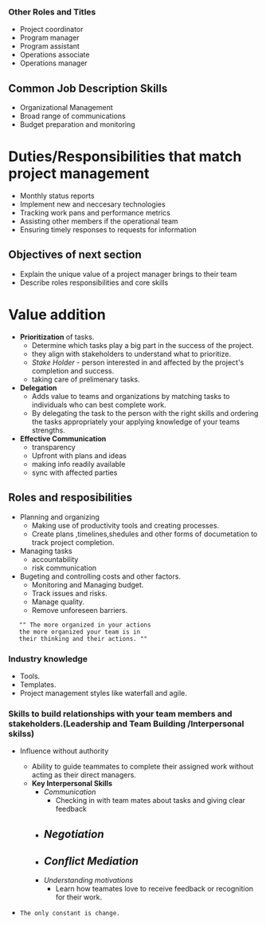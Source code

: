### Other Roles and Titles

- Project coordinator
- Program manager
- Program assistant
- Operations associate
- Operations manager

## Common Job Description Skills

- Organizational Management
- Broad range of communications
- Budget preparation and monitoring

# Duties/Responsibilities that match project management

- Monthly status reports
- Implement new and neccesary technologies
- Tracking work pans and performance metrics
- Assisting other members if the operational team
- Ensuring timely responses to requests for information

## Objectives of next section

- Explain the unique value of a project manager brings to their team
- Describe roles responsibilities and core skills

# Value addition

- **Prioritization** of tasks.
  - Determine which tasks play a big part in the success of the project.
  - they align with stakeholders to understand what to prioritize.
  - _Stake Holder_ - person interested in and affected by the project's completion and success.
  - taking care of prelimenary tasks.
- **Delegation**
  - Adds value to teams and organizations by matching tasks to individuals who can best complete work.
  - By delegating the task to the person with the right skills and ordering the tasks appropriately your applying knowledge of your teams strengths.
- **Effective Communication**
  - transparency
  - Upfront with plans and ideas
  - making info readily available
  - sync with affected parties

## Roles and resposibilities

- Planning and organizing
  - Making use of productivity tools and creating processes.
  - Create plans ,timelines,shedules and other forms of documetation to track project completion.
- Managing tasks
  - accountability
  - risk communication
- Bugeting and controlling costs and other factors.
  - Monitoring and Managing budget.
  - Track issues and risks.
  - Manage quality.
  - Remove unforeseen barriers.

```
   "" The more organized in your actions
   the more organized your team is in
   their thinking and their actions. ""
```

### Industry knowledge

- Tools.
- Templates.
- Project management styles like waterfall and agile.

### Skills to build relationships with your team members and stakeholders.(Leadership and Team Building /Interpersonal skilss)

- Influence without authority
  - Ability to guide teammates to complete their assigned work without acting as their direct managers.
  - **Key Interpersonal Skills**
    - _Communication_
      - Checking in with team mates about tasks and giving clear feedback
    - _Negotiation_
      -
    - _Conflict Mediation_
      -
    - _Understanding motivations_
      - Learn how teamates love to receive feedback or recognition for their work.

- `The only constant is change.`

